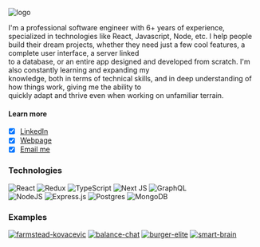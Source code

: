 ![logo](https://user-images.githubusercontent.com/101182691/174660783-73c7109b-c85d-4d9f-85c1-0a6252f42c39.gif)

I'm a professional software engineer with 6+ years of experience, specialized in technologies like React, Javascript, Node, etc. 
I help people build their dream projects, whether they need just a few cool features, a complete user interface, a server linked  
to a database, or an entire app designed and developed from scratch. I'm also constantly learning and expanding my  
knowledge, both in terms of technical skills, and in deep understanding of how things work, giving me the ability to   
quickly adapt and thrive even when working on unfamiliar terrain.  

#### Learn more
- [x] [LinkedIn](https://www.linkedin.com/in/marko-mutic/)
- [x] [Webpage](https://thorn29.github.io)
- [x] [Email me](mailto:jthorn29@protonmail.com)

### Technologies 
![React](https://img.shields.io/badge/react-%2320232a.svg?style=for-the-badge&logo=react&logoColor=%2361DAFB) ![Redux](https://img.shields.io/badge/redux-%23593d88.svg?style=for-the-badge&logo=redux&logoColor=white) ![TypeScript](https://img.shields.io/badge/typescript-%23007ACC.svg?style=for-the-badge&logo=typescript&logoColor=white) ![Next JS](https://img.shields.io/badge/Next-black?style=for-the-badge&logo=next.js&logoColor=white) ![GraphQL](https://img.shields.io/badge/-GraphQL-E10098?style=for-the-badge&logo=graphql&logoColor=white)  
![NodeJS](https://img.shields.io/badge/node.js-6DA55F?style=for-the-badge&logo=node.js&logoColor=white) ![Express.js](https://img.shields.io/badge/express.js-%23404d59.svg?style=for-the-badge&logo=express&logoColor=%2361DAFB) ![Postgres](https://img.shields.io/badge/postgres-%23316192.svg?style=for-the-badge&logo=postgresql&logoColor=white) ![MongoDB](https://img.shields.io/badge/MongoDB-%234ea94b.svg?style=for-the-badge&logo=mongodb&logoColor=white)  

### Examples
[![farmstead-kovacevic](https://user-images.githubusercontent.com/101182691/174673797-740c60ea-9b8e-4340-aaeb-2c329fba544c.gif)](https://github.com/Thorn29/farmstead-kovacevic)
[![balance-chat](https://user-images.githubusercontent.com/101182691/174673919-39e37263-7568-429d-9f5c-973feff3de8e.gif)](https://github.com/Thorn29/balance-chat)
[![burger-elite](https://user-images.githubusercontent.com/101182691/174673953-a03b0f68-a918-49ae-a4fd-588c8db55480.gif)](https://github.com/Thorn29/burger-elite)
[![smart-brain](https://user-images.githubusercontent.com/101182691/174673973-99ed89ef-5997-4859-9c04-076f592a7de9.gif)](https://github.com/Thorn29/smart-brain-zerotomastery)






